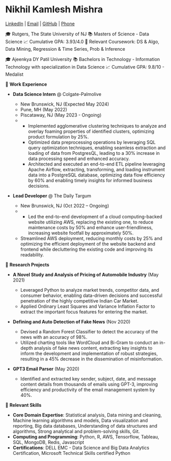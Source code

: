 # Nikhil Kamlesh Mishra
[LinkedIn](https://www.linkedin.com/in/nikhilmishra3) | [Email](mailto:nikhil.mishra@rutgers.edu) | [GitHub](https://github.com/nikhilm21) | [Phone](tel:+18482569774)

🎓 Rutgers, The State University of NJ
📚 Masters of Science - Data Science
📈 Cumulative GPA: 3.93/4.0
📝 Relevant Coursework: DS & Algo, Data Mining, Regression & Time Series, Prob & Inference

🎓 Ajeenkya DY Patil University
📚 Bachelors in Technology - Information Technology with specialization in Data Science
📈 Cumulative GPA: 9.8/10 - Medalist

🚀 **Work Experience**
- **Data Science Intern** @ Colgate-Palmolive
  - New Brunswick, NJ (Expected May 2024)
  - Pune, MH (May 2022)
  - Piscataway, NJ (May 2023 - Ongoing)
  - - Implemented agglomerative clustering techniques to analyze and overlay foaming properties of identified clusters, optimizing product formulation by 25%.
    - Optimized data preprocessing operations by leveraging SQL query optimization techniques, enabling seamless extraction and loading of data from PostgresQL, leading to a 30% increase in data processing speed and enhanced accuracy.
    - Architected and executed an end-to-end ETL pipeline leveraging Apache Airflow, extracting, transforming, and loading instrument data into a PostgreSQL database, optimizing data flow efficiency by 60% and enabling timely insights for informed business decisions.

- **Lead Developer** @ The Daily Targum
  - New Brunswick, NJ (Oct 2022 – Ongoing)
  - - Led the end-to-end development of a cloud computing-backed website utilizing AWS, replacing the existing one, to reduce maintenance costs by 50% and enhance user-friendliness, increasing website footfall by approximately 50%.
  - Streamlined AWS deployment, reducing monthly costs by 25% and optimizing the efficient deployment of the website backend and frontend while decluttering the existing code and improving its readability.

🔬 **Research Projects**
- **A Novel Study and Analysis of Pricing of Automobile Industry** (May 2021)
  - Leveraged Python to analyze market trends, competitor data, and consumer behavior, enabling data-driven decisions and successful penetration of the highly competitive Indian Car Market.
  - Applied Ordinary Least Squares and Variance Inflation Factor to extract the important focus features for entering the market.

- **Defining and Auto Detection of Fake News** (Nov 2020)
  - Devised a Random Forest Classifier to detect the accuracy of the news with an accuracy of 98%.
  - Utilized charting tools like WordCloud and Bi-Gram to conduct an in-depth analysis of fake news content, extracting key insights to inform the development and implementation of robust strategies, resulting in a 45% decrease in the dissemination of misinformation.

- **GPT3 Email Parser** (May 2020)
  - Identified and extracted key sender, subject, date, and message content details from thousands of emails using GPT-3, improving efficiency and productivity of the email management system by 40%.

💼 **Relevant Skills**
- **Core Domain Expertise**: Statistical analysis, Data mining and cleaning, Machine learning algorithms and models, Data visualization and reporting, Big data databases, Understanding of data structures and algorithms, Strong analytical and problem-solving skills, Git.
- **Computing and Programming**: Python, R, AWS, Tensorflow, Tableau, SQL, MongoDB, Redis, Javascript
- **Certifications**: DELL EMC - Data Science and Big Data Analytics Certification, Microsoft Technical Skills certified Python
